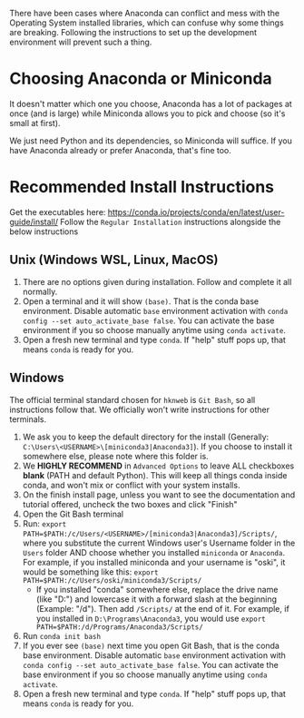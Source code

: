 There have been cases where Anaconda can conflict and mess with the Operating System installed libraries, which can confuse why some things are breaking. Following the instructions to set up the development environment will prevent such a thing.

# Choosing Anaconda or Miniconda
It doesn't matter which one you choose, Anaconda has a lot of packages at once (and is large) while Miniconda allows you to pick and choose (so it's small at first).

We just need Python and its dependencies, so Miniconda will suffice. If you have Anaconda already or prefer Anaconda, that's fine too.

# Recommended Install Instructions
Get the executables here: https://conda.io/projects/conda/en/latest/user-guide/install/
Follow the `Regular Installation` instructions alongside the below instructions
## Unix (Windows WSL, Linux, MacOS)
1. There are no options given during installation. Follow and complete it all normally.
2. Open a terminal and it will show `(base)`. That is the conda base environment. Disable automatic `base` environment activation with `conda config --set auto_activate_base false`. You can activate the base environment if you so choose manually anytime using `conda activate`.
3. Open a fresh new terminal and type `conda`. If "help" stuff pops up, that means `conda` is ready for you.
## Windows
The official terminal standard chosen for `hknweb` is `Git Bash`, so all instructions follow that. We officially won't write instructions for other terminals.
1. We ask you to keep the default directory for the install (Generally: `C:\Users\<USERNAME>\[miniconda3|Anaconda3]`). If you choose to install it somewhere else, please note where this folder is.
2. We **HIGHLY RECOMMEND** in `Advanced Options` to leave ALL checkboxes **blank** (PATH and default Python). This will keep all things conda inside conda, and won't mix or conflict with your system installs.
3. On the finish install page, unless you want to see the documentation and tutorial offered, uncheck the two boxes and click "Finish"
4. Open the Git Bash terminal
5. Run: `export PATH=$PATH:/c/Users/<USERNAME>/[miniconda3|Anaconda3]/Scripts/`, where you substitute the current Windows user's Username folder in the `Users` folder AND choose whether you installed `miniconda` or `Anaconda`. For example, if you installed miniconda and your username is "oski", it would be something like this: `export PATH=$PATH:/c/Users/oski/miniconda3/Scripts/`
    * If you installed "conda" somewhere else, replace the drive name (like "D:") and lowercase it with a forward slash at the beginning (Example: "/d"). Then add `/Scripts/` at the end of it. For example, if you installed in `D:\Programs\Anaconda3`, you would use `export PATH=$PATH:/d/Programs/Anaconda3/Scripts/`
6. Run `conda init bash`
7. If you ever see `(base)` next time you open Git Bash, that is the conda base environment. Disable automatic `base` environment activation with `conda config --set auto_activate_base false`. You can activate the base environment if you so choose manually anytime using `conda activate`.
8. Open a fresh new terminal and type `conda`. If "help" stuff pops up, that means `conda` is ready for you.
